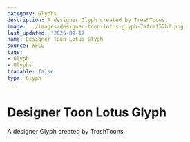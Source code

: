 ```yaml
---
category: Glyphs
description: A designer Glyph created by TreshToons.
image: ../images/designer-toon-lotus-glyph-7afca152b2.png
last_updated: '2025-09-17'
name: Designer Toon Lotus Glyph
source: WFCD
tags:
- Glyph
- Glyphs
tradable: false
type: Glyph
---
```


# Designer Toon Lotus Glyph

A designer Glyph created by TreshToons.

